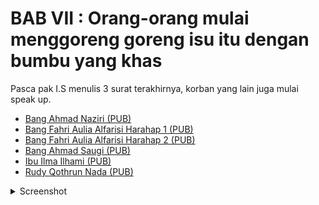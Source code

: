 # BAB VII : Orang-orang mulai menggoreng goreng isu itu dengan bumbu yang khas

Pasca pak I.S menulis 3 surat terakhirnya, korban yang lain juga mulai speak up.

- [Bang Ahmad Naziri (PUB)](https://www.facebook.com/share/p/cA8jCkDzQ2HVTott/?mibextid=oFDknk)
- [Bang Fahri Aulia Alfarisi Harahap 1 (PUB)](https://www.facebook.com/fahriauliaalfarisi.harahap/posts/7297437470382529)
- [Bang Fahri Aulia Alfarisi Harahap 2 (PUB)](https://www.facebook.com/fahriauliaalfarisi.harahap/posts/7299251130201163)
- [Bang Ahmad Saugi (PUB)](https://www.facebook.com/ahmadsaugi.gis/posts/7382616251864125)
- [Ibu Ilma Ilhami (PUB)](https://www.facebook.com/ilma.ilhami/posts/pfbid0WSRgaivhkWFNB3swbejVwvYLHVVqn3iuk4noeTK6NfdoeDT4cv82hXbJm5uLgMn8l)
- [Rudy Qothrun Nada (PUB)](https://www.facebook.com/rudy.Qothrun/posts/pfbid02G3d6xJqHs3vKq5YEAYyHQVQ9WJRLSJvEfLZX3q6YDwqhW2wLmjgdXVzTR53wbctSl)

<details>
    <summary>Screenshot</summary>

Screenshot Bang Ahmad Naziri

![](./assets/images/7-1.png)

Screenshot Bang Fahri Aulia Alfarisi Harahap (1)

![](./assets/images/7-2-1.png)

![](./assets/images/7-2-2.jpg)

Screenshot Bang Fahri Aulia Alfarisi Harahap (2)

![](./assets/images/7-3.png)

Screenhot Bang Ahmad Saugi

![](./assets/images/7-4-1.png)

![](./assets/images/7-4-2.jpg)

![](./assets/images/7-4-3.jpg)

![](./assets/images/7-4-4.jpg)

Screenhot Ibu Ilma Ilhami

![](./assets/images/7-5.png)

Tautan tambahan dari postingan Ibu Ilma Ilhami:
- [Akun X @dhiyazhar](https://x.com/dhiyazhar/status/1794266564612764122)
- [Akun X @ipb_menfess](https://x.com/ipb_menfess/status/1794281849751220403)

Screenshot Rudy Qothrun Nada

![](./assets/images/7-6-1.png)

![](./assets/images/7-6-2.jpg)

![](./assets/images/7-6-3.jpg)

![](./assets/images/7-6-4.jpg)

![](./assets/images/7-6-5.jpg)
</details>